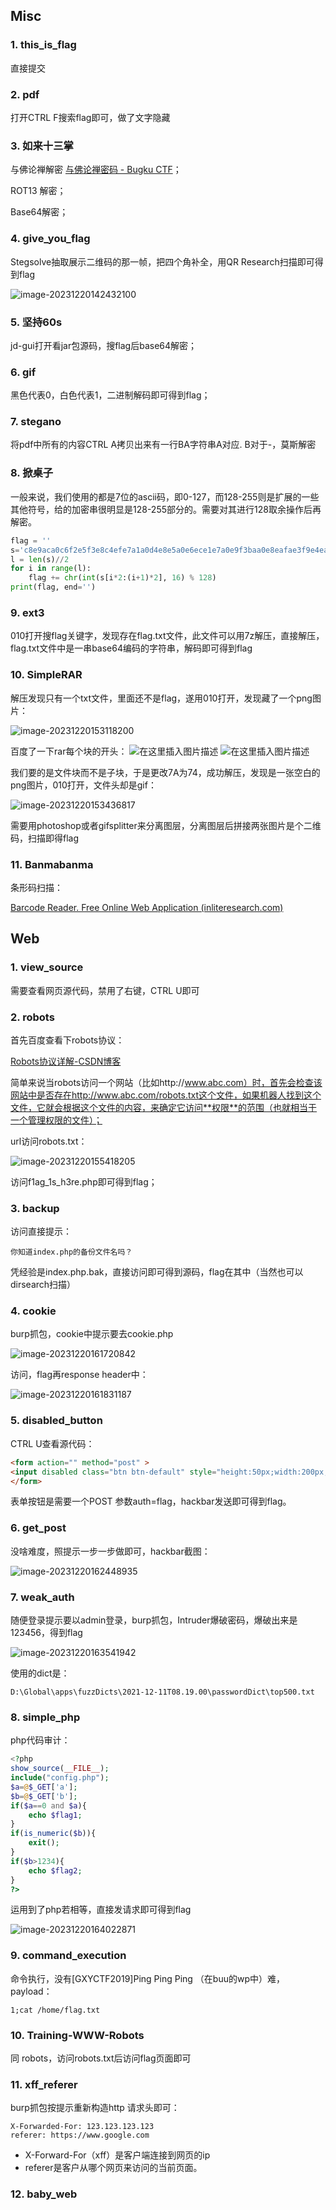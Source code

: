 ## Misc

### 1. this_is_flag

直接提交

### 2. pdf

打开CTRL F搜索flag即可，做了文字隐藏

### 3. 如来十三掌

与佛论禅解密 [与佛论禅密码 - Bugku CTF](https://ctf.bugku.com/tool/todousharp)；

ROT13 解密；

Base64解密；

### 4. give_you_flag

Stegsolve抽取展示二维码的那一帧，把四个角补全，用QR Research扫描即可得到flag

![image-20231220142432100](adword_wp.assets/image-20231220142432100.png)

### 5. 坚持60s

jd-gui打开看jar包源码，搜flag后base64解密；

### 6. gif

黑色代表0，白色代表1，二进制解码即可得到flag；

### 7. stegano

将pdf中所有的内容CTRL A拷贝出来有一行BA字符串A对应. B对于-，莫斯解密

### 8. 掀桌子

一般来说，我们使用的都是7位的ascii码，即0-127，而128-255则是扩展的一些其他符号，给的加密串很明显是128-255部分的。需要对其进行128取余操作后再解密。

```python
flag = ''
s='c8e9aca0c6f2e5f3e8c4efe7a1a0d4e8e5a0e6ece1e7a0e9f3baa0e8eafae3f9e4eafae2eae4e3eaebfaebe3f5e7e9f3e4e3e8eaf9eaf3e2e4e6f2'
l = len(s)//2
for i in range(l):
    flag += chr(int(s[i*2:(i+1)*2], 16) % 128)
print(flag, end='')

```

### 9. ext3

010打开搜flag关键字，发现存在flag.txt文件，此文件可以用7z解压，直接解压，flag.txt文件中是一串base64编码的字符串，解码即可得到flag

### 10. SimpleRAR

解压发现只有一个txt文件，里面还不是flag，遂用010打开，发现藏了一个png图片：

![image-20231220153118200](adword_wp.assets/image-20231220153118200.png)



百度了一下rar每个块的开头：
![在这里插入图片描述](adword_wp.assets/20191003145750196.png)
![在这里插入图片描述](adword_wp.assets/20191003145912776.png)

我们要的是文件块而不是子块，于是更改7A为74，成功解压，发现是一张空白的png图片，010打开，文件头却是gif：

![image-20231220153436817](adword_wp.assets/image-20231220153436817.png)

需要用photoshop或者gifsplitter来分离图层，分离图层后拼接两张图片是个二维码，扫描即得flag

### 11. Banmabanma

条形码扫描：

[Barcode Reader. Free Online Web Application (inliteresearch.com)](https://online-barcode-reader.inliteresearch.com/)

## Web

### 1. view_source

需要查看网页源代码，禁用了右键，CTRL U即可

### 2. robots

首先百度查看下robots协议：

[Robots协议详解-CSDN博客](https://blog.csdn.net/wallacer/article/details/654289?ops_request_misc=%7B%22request%5Fid%22%3A%22162968119416780265444488%22%2C%22scm%22%3A%2220140713.130102334..%22%7D&request_id=162968119416780265444488&biz_id=0&utm_medium=distribute.pc_search_result.none-task-blog-2~all~sobaiduend~default-1-654289.pc_search_similar&utm_term=robot协议&spm=1018.2226.3001.4187)

简单来说当robots访问一个网站（比如http://www.abc.com）时，首先会检查该网站中是否存在http://www.abc.com/robots.txt这个文件，如果机器人找到这个文件，它就会根据这个文件的内容，来确定它访问**权限**的范围（也就相当于一个管理权限的文件）；

url访问robots.txt：

![image-20231220155418205](adword_wp.assets/image-20231220155418205.png)

访问f1ag_1s_h3re.php即可得到flag；

### 3. backup

访问直接提示：

```
你知道index.php的备份文件名吗？
```

凭经验是index.php.bak，直接访问即可得到源码，flag在其中（当然也可以dirsearch扫描）

### 4. cookie

burp抓包，cookie中提示要去cookie.php

![image-20231220161720842](adword_wp.assets/image-20231220161720842.png)

访问，flag再response header中：

![image-20231220161831187](adword_wp.assets/image-20231220161831187.png)

### 5. disabled_button

CTRL U查看源代码：

```html
<form action="" method="post" >
<input disabled class="btn btn-default" style="height:50px;width:200px;" type="submit" value="flag" name="auth" />
</form>
```



表单按钮是需要一个POST 参数auth=flag，hackbar发送即可得到flag。

### 6. get_post

没啥难度，照提示一步一步做即可，hackbar截图：

![image-20231220162448935](adword_wp.assets/image-20231220162448935.png)

### 7. weak_auth

随便登录提示要以admin登录，burp抓包，Intruder爆破密码，爆破出来是123456，得到flag

![image-20231220163541942](adword_wp.assets/image-20231220163541942.png)

使用的dict是：

```
D:\Global\apps\fuzzDicts\2021-12-11T08.19.00\passwordDict\top500.txt
```

### 8. simple_php

php代码审计：

```php
﻿<?php
show_source(__FILE__);
include("config.php");
$a=@$_GET['a'];
$b=@$_GET['b'];
if($a==0 and $a){
    echo $flag1;
}
if(is_numeric($b)){
    exit();
}
if($b>1234){
    echo $flag2;
}
?>

```

运用到了php若相等，直接发请求即可得到flag

![image-20231220164022871](adword_wp.assets/image-20231220164022871.png)

### 9. command_execution

命令执行，没有[GXYCTF2019]Ping Ping Ping （在buu的wp中）难，payload：

```
1;cat /home/flag.txt
```

### 10. Training-WWW-Robots

同 robots，访问robots.txt后访问flag页面即可

### 11. xff_referer

burp抓包按提示重新构造http 请求头即可：

```http
X-Forwarded-For: 123.123.123.123
referer: https://www.google.com
```

- X-Forward-For（xff）是客户端连接到网页的ip
- referer是客户从哪个网页来访问的当前页面。

### 12. baby_web